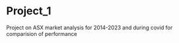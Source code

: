 # Project_1
Project on ASX market analysis for 2014-2023 and during covid for comparision of performance
